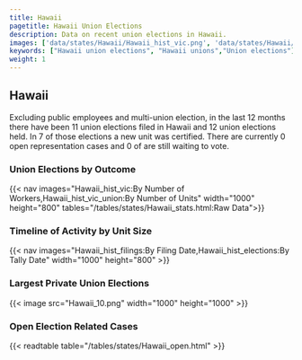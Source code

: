```yaml
---
title: Hawaii
pagetitle: Hawaii Union Elections
description: Data on recent union elections in Hawaii.
images: ['data/states/Hawaii/Hawaii_hist_vic.png', 'data/states/Hawaii/Hawaii_hist_size.png', 'data/states/Hawaii/Hawaii_10.png']
keywords: ["Hawaii union elections", "Hawaii unions","Union elections"]
weight: 1
---
```

##  Hawaii

Excluding public employees and multi-union election, in the last 12 months there have been 11 union elections filed in Hawaii and 12 union elections held. In 7 of those elections a new unit was certified. There are currently 0 open representation cases and 0 of are still waiting to vote.

### Union Elections by Outcome
{{< nav images="Hawaii_hist_vic:By Number of Workers,Hawaii_hist_vic_union:By Number of Units" width="1000" height="800" tables="/tables/states/Hawaii_stats.html:Raw Data">}}

### Timeline of Activity by Unit Size
{{< nav images="Hawaii_hist_filings:By Filing Date,Hawaii_hist_elections:By Tally Date" width="1000" height="800" >}}

### Largest Private Union Elections
{{< image src="Hawaii_10.png" width="1000" height="1000"  >}}

### Open Election Related Cases
{{< readtable table="/tables/states/Hawaii_open.html" >}}

